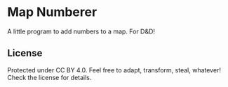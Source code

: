 # Map Numberer

A little program to add numbers to a map. For D&D!

## License
Protected under CC BY 4.0. Feel free to adapt, transform, steal, whatever! Check the license for details.
